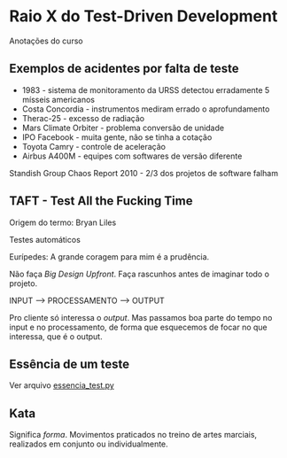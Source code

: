 # Raio X do Test-Driven Development

Anotações do curso

## Exemplos de acidentes por falta de teste

- 1983 - sistema de monitoramento da URSS detectou erradamente 5 mísseis americanos
- Costa Concordia - instrumentos mediram errado o aprofundamento
- Therac-25 - excesso de radiação
- Mars Climate Orbiter - problema conversão de unidade
- IPO Facebook - muita gente, não se tinha a cotação
- Toyota Camry - controle de aceleração
- Airbus A400M - equipes com softwares de versão diferente

Standish Group Chaos Report 2010 - 2/3 dos projetos de software falham

## TAFT - Test All the Fucking Time

Origem do termo: Bryan Liles

Testes automáticos

Eurípedes: A grande coragem para mim é a prudência.

Não faça *Big Design Upfront*. Faça rascunhos antes de imaginar todo o projeto.

INPUT --> PROCESSAMENTO --> OUTPUT

Pro cliente só interessa o *output*. Mas passamos boa parte do tempo no input e no processamento, de forma que esquecemos de focar no que interessa, que é o output.

## Essência de um teste

Ver arquivo [essencia_test.py](essencia_test.py)

## Kata

Significa *forma*. Movimentos praticados no treino de artes marciais, realizados em conjunto ou individualmente.